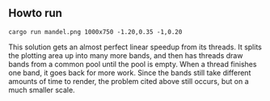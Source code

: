 ## Howto run

`cargo run mandel.png 1000x750 -1.20,0.35 -1,0.20`

This solution gets an almost perfect linear speedup from its threads. It splits the plotting area up into many more bands, and then has threads draw bands from a common pool until the pool is empty. When a thread finishes one band, it goes back for more work. Since the bands still take different amounts of time to render, the problem cited above still occurs, but on a much smaller scale.